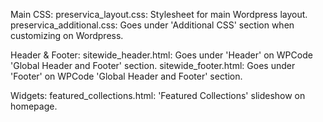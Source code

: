 Main CSS:
  preservica_layout.css: Stylesheet for main Wordpress layout.
  preservica_additional.css: Goes under 'Additional CSS' section when customizing on Wordpress.

Header & Footer:
  sitewide_header.html: Goes under 'Header' on WPCode 'Global Header and Footer' section.
  sitewide_footer.html: Goes under 'Footer' on WPCode 'Global Header and Footer' section.

Widgets:
  featured_collections.html: 'Featured Collections' slideshow on homepage.
